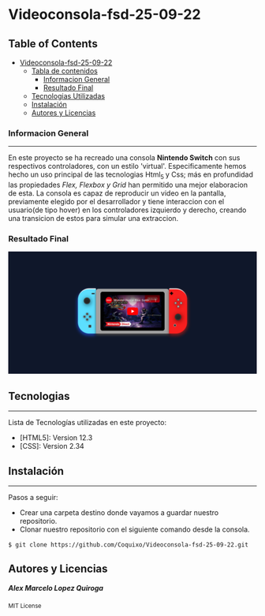 # Videoconsola-fsd-25-09-22
## Table of Contents
- [Videoconsola-fsd-25-09-22](#videoconsola-fsd-25-09-22)
  - [Tabla de contenidos](#table-of-contents)
    - [Informacion General](#informacion-general)
    - [Resultado Final](#resultado-final)
  - [Tecnologias Utilizadas](#tecnologias)
  - [Instalación](#instalación)
  - [Autores y Licencias](#autores)
### Informacion General
***
En este proyecto se ha recreado una consola <b>Nintendo Switch</b> con sus respectivos controladores, con un estilo 'virtual'.
Especificamente hemos hecho un uso principal de las tecnologias Html<sub>5 </sub>y Css; más en profundidad las propiedades <i>Flex, Flexbox y Grid </i> han permitido una mejor elaboracion de esta.
La consola es capaz de reproducir un video en la pantalla, previamente elegido por el desarrollador y tiene interaccion con el usuario(de tipo hover) en los controladores izquierdo y derecho, creando una transicion de estos para simular una extraccion. 
### Resultado Final
![Image text](/img/Final.PNG)
## Tecnologias
***
Lista de Tecnologías utilizadas en este proyecto:
* [HTML5]: Version 12.3 
* [CSS]: Version 2.34

## Instalación
***
Pasos a seguir:
* Crear una carpeta destino donde vayamos a guardar nuestro repositorio.
* Clonar nuestro repositorio con el siguiente comando desde la consola.
```
$ git clone https://github.com/Coquixo/Videoconsola-fsd-25-09-22.git

```
## Autores y Licencias

<b><i>Alex Marcelo Lopez Quiroga</b></i>

<sub>MIT License</suub>